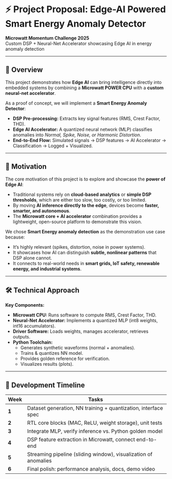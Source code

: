 # ⚡ Project Proposal: Edge-AI Powered Smart Energy Anomaly Detector

**Microwatt Momentum Challenge 2025**  
Custom DSP + Neural-Net Accelerator showcasing Edge AI in energy anomaly detection  

---

## 📌 Overview  
This project demonstrates how **Edge AI** can bring intelligence directly into embedded systems by combining a **Microwatt POWER CPU** with a **custom neural-net accelerator**.  

As a proof of concept, we will implement a **Smart Energy Anomaly Detector**:  
- **DSP Pre-processing:** Extracts key signal features (RMS, Crest Factor, THD).  
- **Edge AI Accelerator:** A quantized neural network (MLP) classifies anomalies into *Normal, Spike, Noise, or Harmonic Distortion*.  
- **End-to-End Flow:** Simulated signals → DSP features → AI Accelerator → Classification → Logged + Visualized.  

---

## 🚀 Motivation  

The core motivation of this project is to explore and showcase the **power of Edge AI**:  
- Traditional systems rely on **cloud-based analytics** or **simple DSP thresholds**, which are either too slow, too costly, or too limited.  
- By moving **AI inference directly to the edge**, devices become **faster, smarter, and autonomous**.  
- The **Microwatt core + AI accelerator** combination provides a lightweight, open-source platform to demonstrate this vision.  

We chose **Smart Energy anomaly detection** as the demonstration use case because:  
- It’s highly relevant (spikes, distortion, noise in power systems).  
- It showcases how AI can distinguish **subtle, nonlinear patterns** that DSP alone cannot.  
- It connects to real-world needs in **smart grids, IoT safety, renewable energy, and industrial systems**.  

---

## 🛠️ Technical Approach  


**Key Components:**  
- **Microwatt CPU:** Runs software to compute RMS, Crest Factor, THD.  
- **Neural-Net Accelerator:** Implements a quantized MLP (int8 weights, int16 accumulators).  
- **Driver Software:** Loads weights, manages accelerator, retrieves outputs.  
- **Python Toolchain:**  
  - Generates synthetic waveforms (normal + anomalies).  
  - Trains & quantizes NN model.  
  - Provides golden reference for verification.  
  - Visualizes results (plots).  

---


## 📅 Development Timeline  

| Week | Tasks |
|------|-------|
| **1** | Dataset generation, NN training + quantization, interface spec |
| **2** | RTL core blocks (MAC, ReLU, weight storage), unit tests |
| **3** | Integrate MLP, verify inference vs. Python golden model |
| **4** | DSP feature extraction in Microwatt, connect end-to-end |
| **5** | Streaming pipeline (sliding window), visualization of anomalies |
| **6** | Final polish: performance analysis, docs, demo video |

